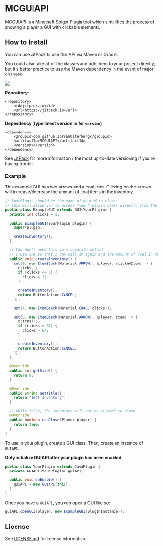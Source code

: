# MCGUIAPI
MCGUIAPI is a Minecraft Spigot Plugin tool which simplifies the process of showing a player a GUI with clickable elements.

## How to Install
You can use JitPack to use this API via Maven or Gradle. 

You could also take all of the classes and add them to your project directly, but it's better practice to use the Maven dependency in the event of major changes.

[![](https://jitpack.io/v/JordanOsterberg/MCGUIAPI.svg)](https://jitpack.io/#JordanOsterberg/JScoreboards)

**Repository**:
```
<repository>
    <id>jitpack.io</id>
    <url>https://jitpack.io</url>
</repository>
```

**Dependency (type latest version in for `version`)**
```
<dependency>
    <groupId>com.github.JordanOsterberg</groupId>
    <artifactId>MCGUIAPI</artifactId>
    <version></version>
</dependency>
```

See [JitPack](https://jitpack.io/#JordanOsterberg/MCGUIAPI) for more information / the most up-to-date versioning if you're having trouble.

### Example
This example GUI has two arrows and a coal item. Clicking on the arrows will increase/decrease the amount of coal items in the inventory.
```java
// YourPlugin should be the name of your Main class
// This will allow you to access *your* plugin class directly from the GUI
public class ExampleGUI extends GUI<YourPlugin> {
  private int clicks = 1;

  public ExampleGUI(YourPlugin plugin) {
    super(plugin);

    createInventory();
  }

  // You don't need this in a separate method
  // I use one so that I can call it again and the amount of coal in the middle slot changes
  public void createInventory() {
    set(0, new ItemStack(Material.ARROW), (player, clickedItem) -> {
      clicks--;
      if (clicks <= 0) {
        clicks = 1;
      }

      createInventory();
      return ButtonAction.CANCEL;
    });

    set(4, new ItemStack(Material.COAL, clicks));

    set(8, new ItemStack(Material.ARROW), (player, item) -> {
      clicks++;
      if (clicks > 64) {
        clicks = 64;
      }

      createInventory();
      return ButtonAction.CANCEL;
    });
  }

  @Override
  public int getSize() {
    return 9;
  }

  @Override
  public String getTitle() {
    return "Test Inventory";
  }

  // While false, the inventory will not be allowed to close
  @Override
  public boolean canClose(Player player) {
    return true;
  }
}
```

To use in your plugin, create a GUI class.
Then, create an instance of `GUIAPI`.

**Only initialize GUIAPI after your plugin has been enabled.**
```java
public class YourPlugin extends JavaPlugin {
  private GUIAPI<YourPlugin> guiAPI;

  public void onEnable() {
    guiAPI = new GUIAPI(this);
  }
}
```

Once you have a `GUIAPI`, you can open a GUI like so:
```java
guiAPI.openGUI(player, new ExampleGUI(pluginInstance));
```

## License

See [LICENSE.md](LICENSE.md) for license information.